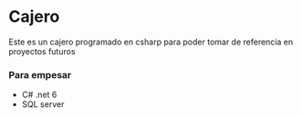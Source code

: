 # Cajero
Este es un cajero programado en csharp para poder tomar de referencia en proyectos futuros 

### Para empesar
  - C# .net 6
  - SQL server
